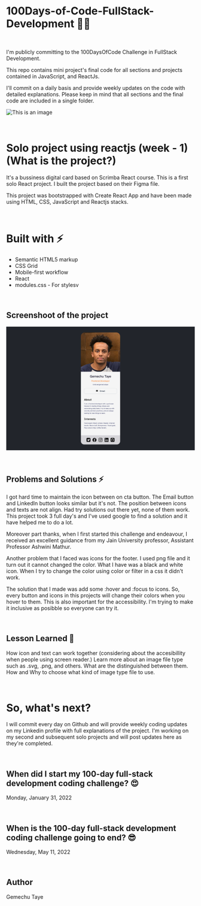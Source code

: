 # 100Days-of-Code-FullStack-Development 🚀💪

</br>

I'm publicly committing to the 100DaysOfCode Challenge in FullStack Development. 

This repo contains mini project's final code for all sections and projects contained in JavaScript, and ReactJs.

I'll commit on a daily basis and provide weekly updates on the code with detailed explanations.
Please keep in mind that all sections and the final code are included in a single folder.


![This is an image](https://raw.githubusercontent.com/AswinBarath/100-days-of-code-challenge/master/assets/%23100DaysOfCode%20-%20Dark%20design.png)


</br>

# Solo project using reactjs (week - 1) (What is the project?) 


It's a bussiness digital card based on Scrimba React course. This is a first solo React project. I built the project based on their Figma file.


This project was bootstrapped with Create React App and have been made using HTML, CSS, JavaScript and Reactjs stacks. 

</br>

# Built with ⚡️
 
- Semantic HTML5 markup
- CSS Grid
- Mobile-first workflow
- React
- modules.css - For stylesv

</br>

## Screenshoot of the project 

![This is an image](https://raw.githubusercontent.com/Gemechu-Taye/100Days-of-Code-FullStack-Development/main/Day%205%20-%20ReactJs%20Solo%20Project%20Complete/solo-project-screenshoot.png)

</br>

## Problems and Solutions ⚡️
I got hard time to maintain the icon between on cta button. The Email button and LinkedIn button looks similar but it's not. The position between icons and texts are not align. Had try solutions out there yet, none of them work. This project took 3 full day's and I've used google to find a solution and it have helped me to do a lot. 

Moreover part thanks, when I first started this challenge and endeavour, I received an excellent guidance from my Jain University professor, Assistant Professor Ashwini Mathur.

Another problem that I faced was icons for the footer. I used png file and it turn out it cannot changed the color. What I have was a black and white icon. When I try to change the color using color or filter in a css it didn't work.

The solution that I made was add some :hover and :focus to icons. So, every button and icons in this projects will change their colors when you hover to them. This is also important for the accessibility. I'm trying to make it inclusive as posibble so everyone can try it.

</br>

## Lesson Learned 🧐
How icon and text can work together (considering about the accesibillity when people using screen reader.)
Learn more about an image file type such as .svg, .png, and others. What are the distinguished between them. How and Why to choose what kind of image type file to use.

</br>

# So, what's next?
I will commit every day on Github and will provide weekly coding updates on my Linkedin profile with full explanations of the project. I'm working on my second and subsequent solo projects and will post updates here as they're completed.


</br>


## When did I start my 100-day full-stack development coding challenge? 😍

Monday, January 31, 2022

</br>

## When is the 100-day full-stack development coding challenge going to end? 😎

Wednesday, May 11, 2022

</br>

## Author
Gemechu Taye 
